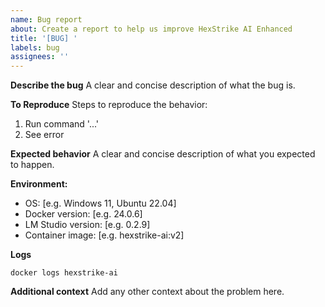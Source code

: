 ```yaml
---
name: Bug report
about: Create a report to help us improve HexStrike AI Enhanced
title: '[BUG] '
labels: bug
assignees: ''
---
```


**Describe the bug**
A clear and concise description of what the bug is.

**To Reproduce**
Steps to reproduce the behavior:
1. Run command '...'
2. See error

**Expected behavior**
A clear and concise description of what you expected to happen.

**Environment:**
- OS: [e.g. Windows 11, Ubuntu 22.04]
- Docker version: [e.g. 24.0.6]
- LM Studio version: [e.g. 0.2.9]
- Container image: [e.g. hexstrike-ai:v2]

**Logs**
```
docker logs hexstrike-ai
```

**Additional context**
Add any other context about the problem here.